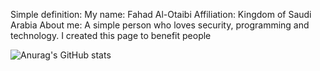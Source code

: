 Simple definition:
My name: Fahad Al-Otaibi
Affiliation: Kingdom of Saudi Arabia
About me: A simple person who loves security, programming and technology. 
I created this page to benefit people                                  

![Anurag's GitHub stats](https://github-readme-stats.vercel.app/api?username=anuraghazra&show_icons=true&theme=transparent)
# 
#
<!--- !)
0x9ini/0x9ini is a ✨ special ✨ repository because its `README.md` (this file) appears on your GitHub profile.
You can click the Preview link to take a look at your changes.
--->

